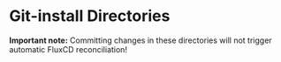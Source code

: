# Git-install Directories

**Important note:** Committing changes in these directories will not
trigger automatic FluxCD reconciliation!
